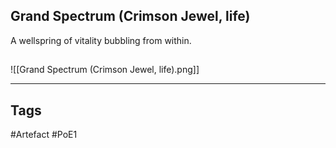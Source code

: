 ## Grand Spectrum (Crimson Jewel, life)
A wellspring of vitality bubbling from within.
##
![[Grand Spectrum (Crimson Jewel, life).png]]

---
## Tags
#Artefact
#PoE1
